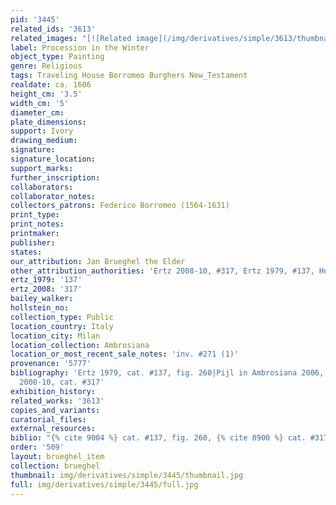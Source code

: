 ```yaml
---
pid: '3445'
related_ids: '3613'
related_images: "[![Related image](/img/derivatives/simple/3613/thumbnail.jpg)](/brughel/3613)"
label: Procession in the Winter
object_type: Painting
genre: Religious
tags: Traveling House Borromeo Burghers New_Testament
realdate: ca. 1606
height_cm: '3.5'
width_cm: '5'
diameter_cm: 
plate_dimensions: 
support: Ivory
drawing_medium: 
signature: 
signature_location: 
support_marks: 
further_inscription: 
collaborators: 
collaborator_notes: 
collectors_patrons: Federico Borromeo (1564-1631)
print_type: 
print_notes: 
printmaker: 
publisher: 
states: 
our_attribution: Jan Brueghel the Elder
other_attribution_authorities: 'Ertz 2008-10, #317, Ertz 1979, #137, Honig database'
ertz_1979: '137'
ertz_2008: '317'
bailey_walker: 
hollstein_no: 
collection_type: Public
location_country: Italy
location_city: Milan
location_collection: Ambrosiana
location_or_most_recent_sale_notes: 'inv. #271 (1)'
provenance: '5777'
bibliography: 'Ertz 1979, cat. #137, fig. 260|Pijl in Ambrosiana 2006, #200a, 96-97|Ertz
  2008-10, cat. #317'
exhibition_history: 
related_works: '3613'
copies_and_variants: 
curatorial_files: 
external_resources: 
biblio: "{% cite 9004 %} cat. #137, fig. 260, {% cite 8900 %} cat. #317"
order: '509'
layout: brueghel_item
collection: brueghel
thumbnail: img/derivatives/simple/3445/thumbnail.jpg
full: img/derivatives/simple/3445/full.jpg
---
```


